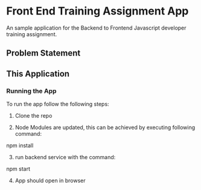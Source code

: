 # Front End Training Assignment App

An sample application for the Backend to Frontend Javascript developer training assignment.

## Problem Statement



## This Application



### Running the App

To run the app follow the following steps: 

1) Clone the repo

2) Node Modules are updated, this can be achieved by executing following command:

npm install

3) run backend service with the command:

npm start

4) App should open in browser 